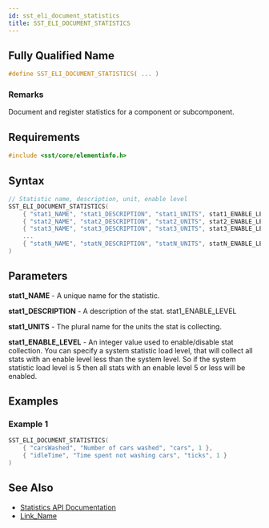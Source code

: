 ```yaml
---
id: sst_eli_document_statistics
title: SST_ELI_DOCUMENT_STATISTICS 
---
```

## Fully Qualified Name
```cpp
#define SST_ELI_DOCUMENT_STATISTICS( ... )
```

### Remarks

Document and register statistics for a component or subcomponent.

## Requirements

```cpp
#include <sst/core/elementinfo.h>
```

## Syntax

```cpp
// Statistic name, description, unit, enable level
SST_ELI_DOCUMENT_STATISTICS(
    { "stat1_NAME", "stat1_DESCRIPTION", "stat1_UNITS", stat1_ENABLE_LEVEL },
    { "stat2_NAME", "stat2_DESCRIPTION", "stat2_UNITS", stat2_ENABLE_LEVEL },
    { "stat3_NAME", "stat3_DESCRIPTION", "stat3_UNITS", stat3_ENABLE_LEVEL },
    ...
    { "statN_NAME", "statN_DESCRIPTION", "statN_UNITS", statN_ENABLE_LEVEL }
)
```

## Parameters

**stat1_NAME** - A unique name for the statistic.

**stat1_DESCRIPTION** - A description of the stat. stat1_ENABLE_LEVEL

**stat1_UNITS** - The plural name for the units the stat is collecting.

**stat1_ENABLE_LEVEL** - An integer value used to enable/disable stat collection. You can specify a system statistic load level, that will collect all stats with an enable level less than the system level. So if the system statistic load level is 5 then all stats with an enable level 5 or less will be enabled.

## Examples

### Example 1
```cpp
SST_ELI_DOCUMENT_STATISTICS(
    { "carsWashed", "Number of cars washed", "cars", 1 },
    { "idleTime", "Time spent not washing cars", "ticks", 1 }
)
```

## See Also

- [Statistics API Documentation](http://sst-simulator.org/SSTPages/SSTDeveloperSSTStatisticsAPI/)
- [Link_Name](TBA)